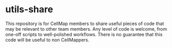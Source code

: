 # utils-share
This repository is for CellMap members to share useful pieces of code that may be relevant to other team members. Any level of code is welcome, from one-off scripts to well-polished workflows. There is no guarantee that this code will be useful to non CellMappers.
